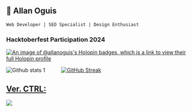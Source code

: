 ## 💎 Allan Oguis

`Web Developer | SEO Specialist | Design Enthusiast`

### Hacktoberfest Participation 2024

[![An image of @allanoguis's Holopin badges, which is a link to view their full Holopin profile](https://holopin.me/allanoguis)](https://holopin.io/@allanoguis)

![Github stats 1](https://github-readme-stats.vercel.app/api?username=allanoguis&hide_border=true&show_icons=true&theme=merko) &nbsp; &nbsp; &nbsp; &nbsp; &nbsp; [![GitHub Streak](https://github-readme-streak-stats.herokuapp.com?user=allanoguis&theme=merko&hide_border=true&exclude_days=Sun%2CSat)](https://git.io/streak-stats)

<p align="left">
  <a href="https://skillicons.dev">
    <h2>Ver. CTRL:</h2> <img src="https://skillicons.dev/icons?i=git,github" />
  </a>
</p>

